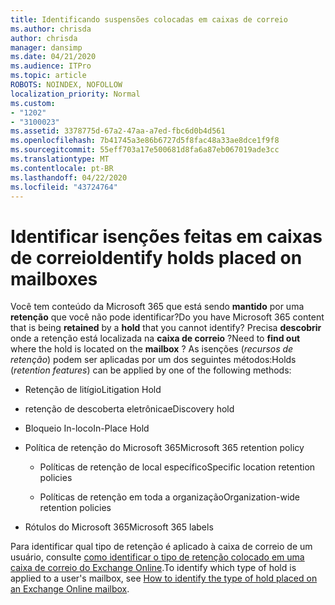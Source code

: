 ```yaml
---
title: Identificando suspensões colocadas em caixas de correio
ms.author: chrisda
author: chrisda
manager: dansimp
ms.date: 04/21/2020
ms.audience: ITPro
ms.topic: article
ROBOTS: NOINDEX, NOFOLLOW
localization_priority: Normal
ms.custom:
- "1202"
- "3100023"
ms.assetid: 3378775d-67a2-47aa-a7ed-fbc6d0b4d561
ms.openlocfilehash: 7b41745a3e86b6727d5f8fac48a33ae8dce1f9f8
ms.sourcegitcommit: 55eff703a17e500681d8fa6a87eb067019ade3cc
ms.translationtype: MT
ms.contentlocale: pt-BR
ms.lasthandoff: 04/22/2020
ms.locfileid: "43724764"
---
```

# <a name="identify-holds-placed-on-mailboxes"></a><span data-ttu-id="ad989-102">Identificar isenções feitas em caixas de correio</span><span class="sxs-lookup"><span data-stu-id="ad989-102">Identify holds placed on mailboxes</span></span>

<span data-ttu-id="ad989-103">Você tem conteúdo da Microsoft 365 que está sendo **mantido** por uma **retenção** que você não pode identificar?</span><span class="sxs-lookup"><span data-stu-id="ad989-103">Do you have Microsoft 365 content that is being **retained** by a **hold** that you cannot identify?</span></span> <span data-ttu-id="ad989-104">Precisa **descobrir** onde a retenção está localizada na **caixa de correio** ?</span><span class="sxs-lookup"><span data-stu-id="ad989-104">Need to **find out** where the hold is located on the **mailbox** ?</span></span> <span data-ttu-id="ad989-105">As isenções (*recursos de retenção*) podem ser aplicadas por um dos seguintes métodos:</span><span class="sxs-lookup"><span data-stu-id="ad989-105">Holds (*retention features*) can be applied by one of the following methods:</span></span>
  
- <span data-ttu-id="ad989-106">Retenção de litígio</span><span class="sxs-lookup"><span data-stu-id="ad989-106">Litigation Hold</span></span>

- <span data-ttu-id="ad989-107">retenção de descoberta eletrônica</span><span class="sxs-lookup"><span data-stu-id="ad989-107">eDiscovery hold</span></span>

- <span data-ttu-id="ad989-108">Bloqueio In-loco</span><span class="sxs-lookup"><span data-stu-id="ad989-108">In-Place Hold</span></span>

- <span data-ttu-id="ad989-109">Política de retenção do Microsoft 365</span><span class="sxs-lookup"><span data-stu-id="ad989-109">Microsoft 365 retention policy</span></span> 

  - <span data-ttu-id="ad989-110">Políticas de retenção de local específico</span><span class="sxs-lookup"><span data-stu-id="ad989-110">Specific location retention policies</span></span>

  - <span data-ttu-id="ad989-111">Políticas de retenção em toda a organização</span><span class="sxs-lookup"><span data-stu-id="ad989-111">Organization-wide retention policies</span></span>

- <span data-ttu-id="ad989-112">Rótulos do Microsoft 365</span><span class="sxs-lookup"><span data-stu-id="ad989-112">Microsoft 365 labels</span></span>

<span data-ttu-id="ad989-113">Para identificar qual tipo de retenção é aplicado à caixa de correio de um usuário, consulte [como identificar o tipo de retenção colocado em uma caixa de correio do Exchange Online](https://docs.microsoft.com/office365/securitycompliance/identify-a-hold-on-an-exchange-online-mailbox).</span><span class="sxs-lookup"><span data-stu-id="ad989-113">To identify which type of hold is applied to a user's mailbox, see [How to identify the type of hold placed on an Exchange Online mailbox](https://docs.microsoft.com/office365/securitycompliance/identify-a-hold-on-an-exchange-online-mailbox).</span></span>
